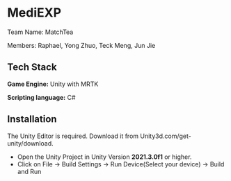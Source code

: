 
# MediEXP

Team Name: MatchTea

Members: Raphael, Yong Zhuo, Teck Meng, Jun Jie



## Tech Stack

**Game Engine:** Unity with MRTK

**Scripting language:** C#


## Installation

The Unity Editor is required. Download it from Unity3d.com/get-unity/download.

 - Open the Unity Project  in Unity Version **2021.3.0f1** or higher.
 - Click on File -> Build Settings -> Run Device(Select your device) -> Build and Run

    
